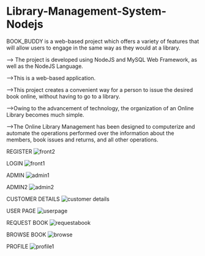 ﻿# Library-Management-System-Nodejs
 
 BOOK_BUDDY is a web-based project which offers a variety of features that will allow users to engage in the same way as they would at a library.
 
--> The project is developed using NodeJS and MySQL Web Framework, as well as the NodeJS Language.

-->This is a web-based application. 

-->This project creates a convenient way for a person to issue the desired book online, without having to go to a library.

-->Owing to the advancement of technology, the organization of an Online Library becomes much simple. 

-->The Online Library Management has been designed to computerize and automate the operations performed over the information about the members, book issues and returns, and all other operations.


REGISTER
![front2](https://user-images.githubusercontent.com/59926851/173032531-c08ca12c-d09f-4227-8c4a-551d1f1c1c8c.PNG)


LOGIN
![front1](https://user-images.githubusercontent.com/59926851/173032554-9c496314-a25d-40bd-817b-b6f092ed2bb8.PNG)


ADMIN
![admin1](https://user-images.githubusercontent.com/59926851/173032591-6fbeb33a-8a57-4ccf-a211-7377d7f0f3b1.PNG)


ADMIN2
![admin2](https://user-images.githubusercontent.com/59926851/173032609-ce350f12-d429-4656-b14a-571c5be79515.PNG)


CUSTOMER DETAILS
![customer details](https://user-images.githubusercontent.com/59926851/173032654-6378a552-4deb-4111-9e2d-4f255586f8c0.PNG)


USER PAGE
![userpage](https://user-images.githubusercontent.com/59926851/173034101-950a1723-27ed-4b19-9561-49bd69aa7a3d.PNG)

REQUEST BOOK
![requestabook](https://user-images.githubusercontent.com/59926851/173034008-b29b654f-9778-483d-9fcb-3afe8399f42f.PNG)

BROWSE BOOK
![browse](https://user-images.githubusercontent.com/59926851/173033969-62d67e65-81b4-4ea2-8d81-862dce2d19d4.PNG)


PROFILE
![profile1](https://user-images.githubusercontent.com/59926851/173032898-dae0d70b-9979-4018-9723-cbee8cc41a43.PNG)
